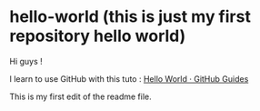 # hello-world (this is just my first repository hello world)

Hi guys !

I learn to use GitHub with this tuto : [Hello World · GitHub Guides](https://guides.github.com/activities/hello-world/)

This is my first edit of the readme file.
